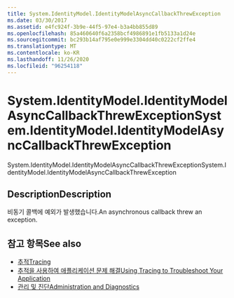 ```yaml
---
title: System.IdentityModel.IdentityModelAsyncCallbackThrewException
ms.date: 03/30/2017
ms.assetid: e4fc924f-3b9e-44f5-97e4-b3a4bb855d89
ms.openlocfilehash: 85a460640f6a2358bcf4986891e1fb5133a1d24e
ms.sourcegitcommit: bc293b14af795e0e999e3304dd40c0222cf2ffe4
ms.translationtype: MT
ms.contentlocale: ko-KR
ms.lasthandoff: 11/26/2020
ms.locfileid: "96254118"
---
```

# <a name="systemidentitymodelidentitymodelasynccallbackthrewexception"></a><span data-ttu-id="a6987-102">System.IdentityModel.IdentityModelAsyncCallbackThrewException</span><span class="sxs-lookup"><span data-stu-id="a6987-102">System.IdentityModel.IdentityModelAsyncCallbackThrewException</span></span>

<span data-ttu-id="a6987-103">System.IdentityModel.IdentityModelAsyncCallbackThrewException</span><span class="sxs-lookup"><span data-stu-id="a6987-103">System.IdentityModel.IdentityModelAsyncCallbackThrewException</span></span>  
  
## <a name="description"></a><span data-ttu-id="a6987-104">Description</span><span class="sxs-lookup"><span data-stu-id="a6987-104">Description</span></span>  

 <span data-ttu-id="a6987-105">비동기 콜백에 예외가 발생했습니다.</span><span class="sxs-lookup"><span data-stu-id="a6987-105">An asynchronous callback threw an exception.</span></span>  
  
## <a name="see-also"></a><span data-ttu-id="a6987-106">참고 항목</span><span class="sxs-lookup"><span data-stu-id="a6987-106">See also</span></span>

- [<span data-ttu-id="a6987-107">추적</span><span class="sxs-lookup"><span data-stu-id="a6987-107">Tracing</span></span>](index.md)
- [<span data-ttu-id="a6987-108">추적을 사용하여 애플리케이션 문제 해결</span><span class="sxs-lookup"><span data-stu-id="a6987-108">Using Tracing to Troubleshoot Your Application</span></span>](using-tracing-to-troubleshoot-your-application.md)
- [<span data-ttu-id="a6987-109">관리 및 진단</span><span class="sxs-lookup"><span data-stu-id="a6987-109">Administration and Diagnostics</span></span>](../index.md)
